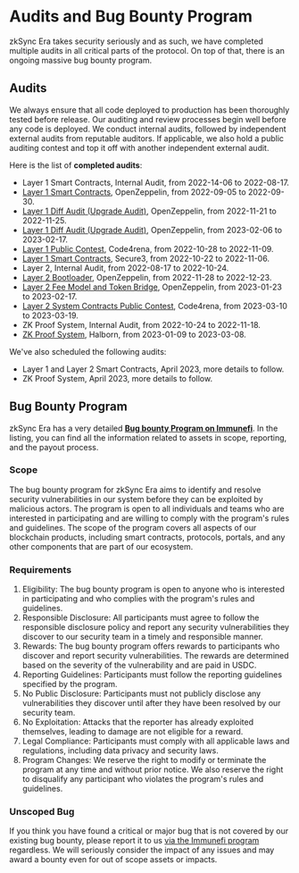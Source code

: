 # Audits and Bug Bounty Program

zkSync Era takes security seriously and as such, we have completed multiple audits in all critical parts of the protocol. On top of that, there is an ongoing massive bug bounty program.

## Audits

We always ensure that all code deployed to production has been thoroughly tested before release. Our auditing and review processes begin well before any code is deployed. We conduct internal audits, followed by independent external audits from reputable auditors. If applicable, we also hold a public auditing contest and top it off with another independent external audit.

Here is the list of **completed audits**:

- Layer 1 Smart Contracts, Internal Audit, from 2022-14-06 to 2022-08-17.
- [Layer 1 Smart Contracts](https://blog.openzeppelin.com/zksync-layer-1-audit/), OpenZeppelin, from 2022-09-05 to 2022-09-30.
- [Layer 1 Diff Audit (Upgrade Audit)](https://blog.openzeppelin.com/zksync-layer-1-diff-audit/), OpenZeppelin, from 2022-11-21 to 2022-11-25.
- [Layer 1 Diff Audit (Upgrade Audit)](https://blog.openzeppelin.com/zksync-l1-diff-audit-february-2023/), OpenZeppelin, from 2023-02-06 to 2023-02-17.
- [Layer 1 Public Contest](https://code4rena.com/reports/2022-10-zksync/), Code4rena, from 2022-10-28 to 2022-11-09.
- [Layer 1 Smart Contracts](https://github.com/Secure3Audit/Secure3Academy/blob/main/audit_reports/zkSync/zkSync_L1_final_Secure3_Audit_Report.pdf), Secure3, from 2022-10-22 to 2022-11-06.
- Layer 2, Internal Audit, from 2022-08-17 to 2022-10-24.
- [Layer 2 Bootloader](https://blog.openzeppelin.com/zksync-bootloader-audit-report/), OpenZeppelin, from 2022-11-28 to 2022-12-23.
- [Layer 2 Fee Model and Token Bridge](https://blog.openzeppelin.com/zksync-fee-model-and-token-bridge-audit/), OpenZeppelin, from 2023-01-23 to 2023-02-17.
- [Layer 2 System Contracts Public Contest](https://code4rena.com/contests/2023-03-zksync-era-system-contracts-contest), Code4rena, from 2023-03-10 to 2023-03-19.
- ZK Proof System, Internal Audit, from 2022-10-24 to 2022-11-18.
- [ZK Proof System](https://github.com/HalbornSecurity/PublicReports/blob/master/ZK%20Audits/MatterLabs_zkSync_Era_Circuits_Zero_Knowledge_Security_Audit_Report_Halborn_Final..pdf), Halborn, from 2023-01-09 to 2023-03-08.

We've also scheduled the following audits:

- Layer 1 and Layer 2 Smart Contracts, April 2023, more details to follow.
- ZK Proof System, April 2023, more details to follow.

## Bug Bounty Program

zkSync Era has a very detailed **[Bug bounty Program on Immunefi](https://immunefi.com/bounty/zksyncera/)**. In the listing, you can find all the information related to assets in scope, reporting, and the payout process.

### Scope

The bug bounty program for zkSync Era aims to identify and resolve security vulnerabilities in our system before they can be exploited by malicious actors. The program is open to all individuals and teams who are interested in participating and are willing to comply with the program's rules and guidelines. The scope of the program covers all aspects of our blockchain products, including smart contracts, protocols, portals, and any other components that are part of our ecosystem.

### Requirements

1. Eligibility: The bug bounty program is open to anyone who is interested in participating and who complies with the program's rules and guidelines.
2. Responsible Disclosure: All participants must agree to follow the responsible disclosure policy and report any security vulnerabilities they discover to our security team in a timely and responsible manner.
3. Rewards: The bug bounty program offers rewards to participants who discover and report security vulnerabilities. The rewards are determined based on the severity of the vulnerability and are paid in USDC.
4. Reporting Guidelines: Participants must follow the reporting guidelines specified by the program.
5. No Public Disclosure: Participants must not publicly disclose any vulnerabilities they discover until after they have been resolved by our security team.
6. No Exploitation: Attacks that the reporter has already exploited themselves, leading to damage are not eligible for a reward.
7. Legal Compliance: Participants must comply with all applicable laws and regulations, including data privacy and security laws.
8. Program Changes: We reserve the right to modify or terminate the program at any time and without prior notice. We also reserve the right to disqualify any participant who violates the program's rules and guidelines.

### Unscoped Bug

If you think you have found a critical or major bug that is not covered by our existing bug bounty, please report it to us [via the Immunefi program](https://immunefi.com/bounty/zksyncera/) regardless. We will seriously consider the impact of any issues and may award a bounty even for out of scope assets or impacts.
